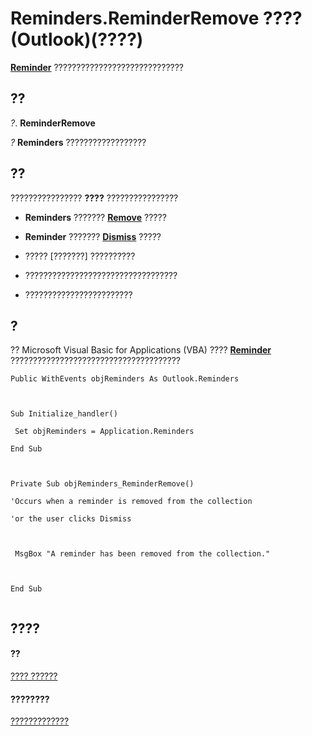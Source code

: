 
# Reminders.ReminderRemove ???? (Outlook)(????)

 **[Reminder](b7364e48-51bc-b360-2154-e85e7779ece4.md)** ?????????????????????????????


## ??

 _?_. **ReminderRemove**

 _?_ **Reminders** ??????????????????


## ??

???????????????? **????** ????????????????


-  **Reminders** ??????? **[Remove](c7a25177-8869-39c2-4109-5c2e2a4bd193.md)** ?????
    
-  **Reminder** ??????? **[Dismiss](cc757453-5eab-4e9f-5dd2-2b7620506d11.md)** ?????
    
- ????? [???????] ??????????
    
- ??????????????????????????????????
    
- ????????????????????????
    

## ?

?? Microsoft Visual Basic for Applications (VBA) ???? **[Reminder](b7364e48-51bc-b360-2154-e85e7779ece4.md)** ??????????????????????????????????????


```
Public WithEvents objReminders As Outlook.Reminders 
 
 
 
Sub Initialize_handler() 
 
 Set objReminders = Application.Reminders 
 
End Sub 
 
 
 
Private Sub objReminders_ReminderRemove() 
 
'Occurs when a reminder is removed from the collection 
 
'or the user clicks Dismiss 
 
 
 
 MsgBox "A reminder has been removed from the collection." 
 
 
 
End Sub 
 

```


## ????


#### ??


[???? ??????](66b94251-7fe4-886b-7c29-7feac4440dee.md)
#### ????????


[?????????????](http://msdn.microsoft.com/library/f430b84a-2a9f-f7c1-b041-89a3d00deab6%28Office.15%29.aspx)